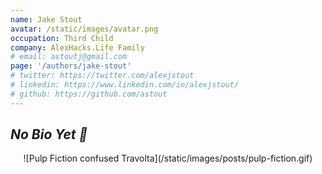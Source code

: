 ```yaml
---
name: Jake Stout
avatar: /static/images/avatar.png
occupation: Third Child
company: AlexHacks.Life Family
# email: astoutj@gmail.com
page: '/authors/jake-stout'
# twitter: https://twitter.com/alexjstout
# linkedin: https://www.linkedin.com/in/alexjstout/
# github: https://github.com/astout
---
```


## _No Bio Yet 💩_

<p align="center">
  ![Pulp Fiction confused Travolta](/static/images/posts/pulp-fiction.gif)
</p>
